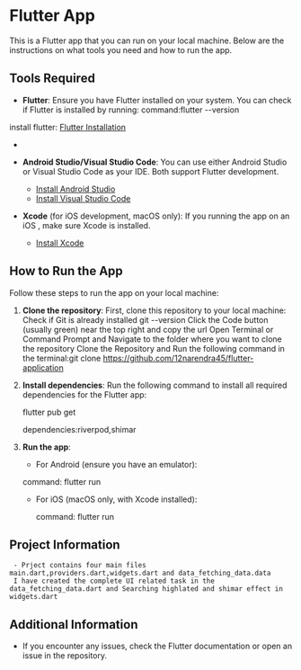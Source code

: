 # Flutter App

This is a Flutter app that you can run on your local machine. Below are the instructions on what tools you need and how to run the app.

## Tools Required

- **Flutter**: Ensure you have Flutter installed on your system. You can check if Flutter is installed by running:
  command:flutter --version
  
 install flutter: [Flutter Installation](https://flutter.dev/docs/get-started/install)

- 
- **Android Studio/Visual Studio Code**: You can use either Android Studio or Visual Studio Code as your IDE. Both support Flutter development.
  - [Install Android Studio](https://developer.android.com/studio)
  - [Install Visual Studio Code](https://code.visualstudio.com/)

- **Xcode** (for iOS development, macOS only): If you  running the app on an iOS , make sure Xcode is installed.
  - [Install Xcode](https://developer.apple.com/xcode/)

## How to Run the App

Follow these steps to run the app on your local machine:

1. **Clone the repository**:
   First, clone this repository to your local machine:
         Check if Git is already installed
           git --version
         Click the Code button (usually green) near the top right and copy the url
         Open Terminal or Command Prompt and Navigate to the folder where you want to clone the repository
         Clone the Repository and Run the following command in the terminal:git clone https://github.com/12narendra45/flutter-application
  
2. **Install dependencies**:
   Run the following command to install all required dependencies for the Flutter app:
   
   flutter pub get
   
   dependencies:riverpod,shimar

3. **Run the app**:
   - For Android (ensure you have an emulator):

    command: flutter run 
    

   - For iOS (macOS only, with Xcode installed):
     
     command: flutter run
## Project Information

     - Prject contains four main files main.dart,providers.dart,widgets.dart and data_fetching_data.data
     I have created the complete UI related task in the data_fetching_data.dart and Searching highlated and shimar effect in widgets.dart

## Additional Information

- If you encounter any issues, check the Flutter documentation or open an issue in the repository.

